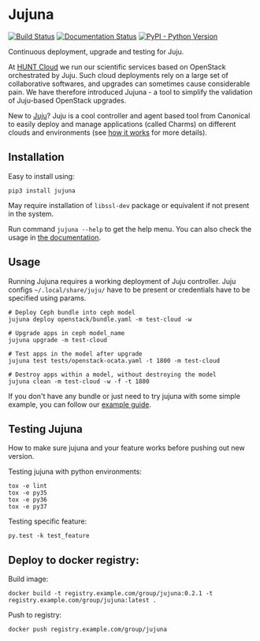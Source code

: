 # Jujuna

[![Build Status](https://github.com/huntdatacenter/jujuna/actions/workflows/pythonpackage.yml/badge.svg?branch=master)](https://github.com/huntdatacenter/jujuna/actions)
[![Documentation Status](https://readthedocs.org/projects/jujuna/badge/?version=latest)](https://jujuna.readthedocs.io/en/latest/?badge=latest)
[![PyPI - Python Version](https://img.shields.io/pypi/pyversions/jujuna.svg)](https://pypi.org/project/jujuna/)

Continuous deployment, upgrade and testing for Juju.

At [HUNT Cloud](https://www.ntnu.edu/huntgenes/hunt-cloud) we run our scientific services based on OpenStack orchestrated by Juju. Such cloud deployments rely on a large set of collaborative softwares, and upgrades can sometimes cause considerable pain. We have therefore introduced Jujuna - a tool to simplify the validation of Juju-based OpenStack upgrades.

New to [Juju](https://jujucharms.com/)? Juju is a cool controller and agent based tool from Canonical to easily deploy and manage applications (called Charms) on different clouds and environments (see [how it works](https://jujucharms.com/how-it-works) for more details).

## Installation

Easy to install using:

```
pip3 install jujuna
```

May require installation of `libssl-dev` package or equivalent if not present in the system.

Run command `jujuna --help` to get the help menu. You can also check the usage in [the documentation](https://jujuna.readthedocs.io/en/latest/usage.html).

## Usage

Running Jujuna requires a working deployment of Juju controller. Juju configs `~/.local/share/juju/` have to be present or credentials have to be specified using params.

```
# Deploy Ceph bundle into ceph model
jujuna deploy openstack/bundle.yaml -m test-cloud -w

# Upgrade apps in ceph model_name
jujuna upgrade -m test-cloud

# Test apps in the model after upgrade
jujuna test tests/openstack-ocata.yaml -t 1800 -m test-cloud

# Destroy apps within a model, without destroying the model
jujuna clean -m test-cloud -w -f -t 1800

```

If you don't have any bundle or just need to try jujuna with some simple example, you can follow our [example guide](https://jujuna.readthedocs.io/en/latest/examples.html).

## Testing Jujuna

How to make sure jujuna and your feature works before pushing out new version.

Testing jujuna with python environments:
```
tox -e lint
tox -e py35
tox -e py36
tox -e py37
```

Testing specific feature:

```
py.test -k test_feature
```

## Deploy to docker registry:

Build image:

```
docker build -t registry.example.com/group/jujuna:0.2.1 -t registry.example.com/group/jujuna:latest .
```

Push to registry:

```
docker push registry.example.com/group/jujuna
```
